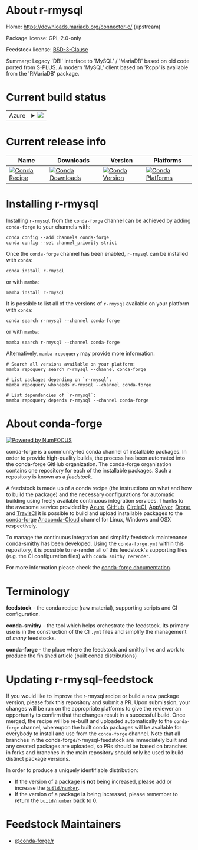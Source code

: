 About r-rmysql
==============

Home: https://downloads.mariadb.org/connector-c/ (upstream)

Package license: GPL-2.0-only

Feedstock license: [BSD-3-Clause](https://github.com/conda-forge/r-rmysql-feedstock/blob/main/LICENSE.txt)

Summary: Legacy 'DBI' interface to 'MySQL' / 'MariaDB' based on old code ported from S-PLUS. A modern 'MySQL' client based on 'Rcpp' is available  from the 'RMariaDB' package.

Current build status
====================


<table>
    
  <tr>
    <td>Azure</td>
    <td>
      <details>
        <summary>
          <a href="https://dev.azure.com/conda-forge/feedstock-builds/_build/latest?definitionId=5768&branchName=main">
            <img src="https://dev.azure.com/conda-forge/feedstock-builds/_apis/build/status/r-rmysql-feedstock?branchName=main">
          </a>
        </summary>
        <table>
          <thead><tr><th>Variant</th><th>Status</th></tr></thead>
          <tbody><tr>
              <td>linux_64_r_base4.1</td>
              <td>
                <a href="https://dev.azure.com/conda-forge/feedstock-builds/_build/latest?definitionId=5768&branchName=main">
                  <img src="https://dev.azure.com/conda-forge/feedstock-builds/_apis/build/status/r-rmysql-feedstock?branchName=main&jobName=linux&configuration=linux_64_r_base4.1" alt="variant">
                </a>
              </td>
            </tr><tr>
              <td>linux_64_r_base4.2</td>
              <td>
                <a href="https://dev.azure.com/conda-forge/feedstock-builds/_build/latest?definitionId=5768&branchName=main">
                  <img src="https://dev.azure.com/conda-forge/feedstock-builds/_apis/build/status/r-rmysql-feedstock?branchName=main&jobName=linux&configuration=linux_64_r_base4.2" alt="variant">
                </a>
              </td>
            </tr><tr>
              <td>osx_64_r_base4.1</td>
              <td>
                <a href="https://dev.azure.com/conda-forge/feedstock-builds/_build/latest?definitionId=5768&branchName=main">
                  <img src="https://dev.azure.com/conda-forge/feedstock-builds/_apis/build/status/r-rmysql-feedstock?branchName=main&jobName=osx&configuration=osx_64_r_base4.1" alt="variant">
                </a>
              </td>
            </tr><tr>
              <td>osx_64_r_base4.2</td>
              <td>
                <a href="https://dev.azure.com/conda-forge/feedstock-builds/_build/latest?definitionId=5768&branchName=main">
                  <img src="https://dev.azure.com/conda-forge/feedstock-builds/_apis/build/status/r-rmysql-feedstock?branchName=main&jobName=osx&configuration=osx_64_r_base4.2" alt="variant">
                </a>
              </td>
            </tr><tr>
              <td>win_64</td>
              <td>
                <a href="https://dev.azure.com/conda-forge/feedstock-builds/_build/latest?definitionId=5768&branchName=main">
                  <img src="https://dev.azure.com/conda-forge/feedstock-builds/_apis/build/status/r-rmysql-feedstock?branchName=main&jobName=win&configuration=win_64_" alt="variant">
                </a>
              </td>
            </tr>
          </tbody>
        </table>
      </details>
    </td>
  </tr>
</table>

Current release info
====================

| Name | Downloads | Version | Platforms |
| --- | --- | --- | --- |
| [![Conda Recipe](https://img.shields.io/badge/recipe-r--rmysql-green.svg)](https://anaconda.org/conda-forge/r-rmysql) | [![Conda Downloads](https://img.shields.io/conda/dn/conda-forge/r-rmysql.svg)](https://anaconda.org/conda-forge/r-rmysql) | [![Conda Version](https://img.shields.io/conda/vn/conda-forge/r-rmysql.svg)](https://anaconda.org/conda-forge/r-rmysql) | [![Conda Platforms](https://img.shields.io/conda/pn/conda-forge/r-rmysql.svg)](https://anaconda.org/conda-forge/r-rmysql) |

Installing r-rmysql
===================

Installing `r-rmysql` from the `conda-forge` channel can be achieved by adding `conda-forge` to your channels with:

```
conda config --add channels conda-forge
conda config --set channel_priority strict
```

Once the `conda-forge` channel has been enabled, `r-rmysql` can be installed with `conda`:

```
conda install r-rmysql
```

or with `mamba`:

```
mamba install r-rmysql
```

It is possible to list all of the versions of `r-rmysql` available on your platform with `conda`:

```
conda search r-rmysql --channel conda-forge
```

or with `mamba`:

```
mamba search r-rmysql --channel conda-forge
```

Alternatively, `mamba repoquery` may provide more information:

```
# Search all versions available on your platform:
mamba repoquery search r-rmysql --channel conda-forge

# List packages depending on `r-rmysql`:
mamba repoquery whoneeds r-rmysql --channel conda-forge

# List dependencies of `r-rmysql`:
mamba repoquery depends r-rmysql --channel conda-forge
```


About conda-forge
=================

[![Powered by
NumFOCUS](https://img.shields.io/badge/powered%20by-NumFOCUS-orange.svg?style=flat&colorA=E1523D&colorB=007D8A)](https://numfocus.org)

conda-forge is a community-led conda channel of installable packages.
In order to provide high-quality builds, the process has been automated into the
conda-forge GitHub organization. The conda-forge organization contains one repository
for each of the installable packages. Such a repository is known as a *feedstock*.

A feedstock is made up of a conda recipe (the instructions on what and how to build
the package) and the necessary configurations for automatic building using freely
available continuous integration services. Thanks to the awesome service provided by
[Azure](https://azure.microsoft.com/en-us/services/devops/), [GitHub](https://github.com/),
[CircleCI](https://circleci.com/), [AppVeyor](https://www.appveyor.com/),
[Drone](https://cloud.drone.io/welcome), and [TravisCI](https://travis-ci.com/)
it is possible to build and upload installable packages to the
[conda-forge](https://anaconda.org/conda-forge) [Anaconda-Cloud](https://anaconda.org/)
channel for Linux, Windows and OSX respectively.

To manage the continuous integration and simplify feedstock maintenance
[conda-smithy](https://github.com/conda-forge/conda-smithy) has been developed.
Using the ``conda-forge.yml`` within this repository, it is possible to re-render all of
this feedstock's supporting files (e.g. the CI configuration files) with ``conda smithy rerender``.

For more information please check the [conda-forge documentation](https://conda-forge.org/docs/).

Terminology
===========

**feedstock** - the conda recipe (raw material), supporting scripts and CI configuration.

**conda-smithy** - the tool which helps orchestrate the feedstock.
                   Its primary use is in the construction of the CI ``.yml`` files
                   and simplify the management of *many* feedstocks.

**conda-forge** - the place where the feedstock and smithy live and work to
                  produce the finished article (built conda distributions)


Updating r-rmysql-feedstock
===========================

If you would like to improve the r-rmysql recipe or build a new
package version, please fork this repository and submit a PR. Upon submission,
your changes will be run on the appropriate platforms to give the reviewer an
opportunity to confirm that the changes result in a successful build. Once
merged, the recipe will be re-built and uploaded automatically to the
`conda-forge` channel, whereupon the built conda packages will be available for
everybody to install and use from the `conda-forge` channel.
Note that all branches in the conda-forge/r-rmysql-feedstock are
immediately built and any created packages are uploaded, so PRs should be based
on branches in forks and branches in the main repository should only be used to
build distinct package versions.

In order to produce a uniquely identifiable distribution:
 * If the version of a package **is not** being increased, please add or increase
   the [``build/number``](https://docs.conda.io/projects/conda-build/en/latest/resources/define-metadata.html#build-number-and-string).
 * If the version of a package **is** being increased, please remember to return
   the [``build/number``](https://docs.conda.io/projects/conda-build/en/latest/resources/define-metadata.html#build-number-and-string)
   back to 0.

Feedstock Maintainers
=====================

* [@conda-forge/r](https://github.com/conda-forge/r/)

